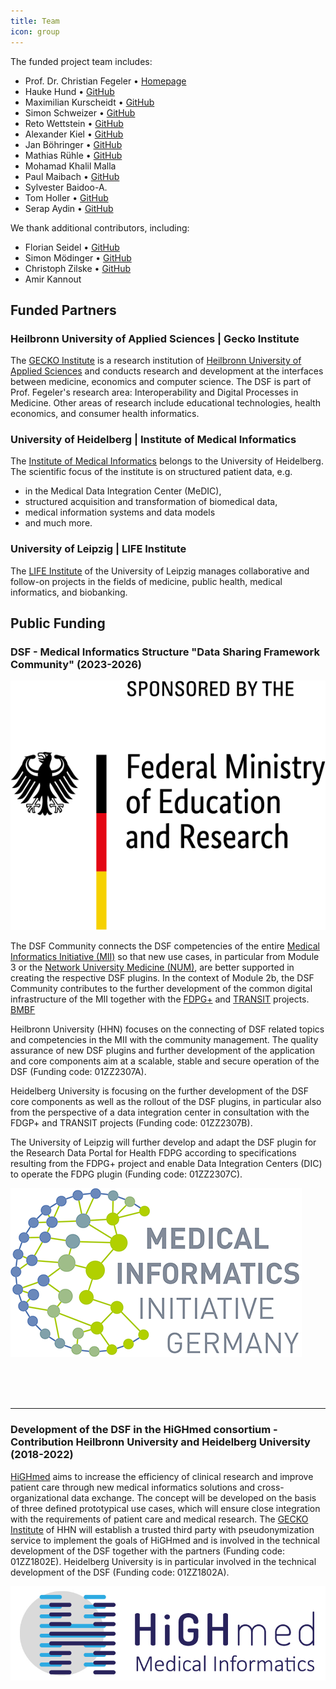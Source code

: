```yaml
---
title: Team
icon: group
---
```


The funded project team includes:

- Prof. Dr. Christian Fegeler • [Homepage](https://www.hs-heilbronn.de/de/christian.fegeler)
- Hauke Hund • [GitHub](https://github.com/hhund)
- Maximilian Kurscheidt • [GitHub](https://github.com/MadMax93)
- Simon Schweizer • [GitHub](https://github.com/schwzr)
- Reto Wettstein • [GitHub](https://github.com/wetret)
- Alexander Kiel • [GitHub](https://github.com/alexanderkiel)
- Jan Böhringer • [GitHub](https://github.com/jaboehri)
- Mathias Rühle • [GitHub](https://github.com/EmteZogaf)
- Mohamad Khalil Malla
- Paul Maibach • [GitHub](https://github.com/javarum)
- Sylvester Baidoo-A.
- Tom Holler • [GitHub](https://github.com/H99-code)
- Serap Aydin • [GitHub](https://github.com/seay28)

We thank additional contributors, including:
- Florian Seidel • [GitHub](https://github.com/FloSeidel)
- Simon Mödinger • [GitHub](https://github.com/simonmoedinger)
- Christoph Zilske • [GitHub](https://github.com/ZilskeC)
- Amir Kannout

## Funded Partners

### Heilbronn University of Applied Sciences | Gecko Institute
The [GECKO Institute](https://www.hs-heilbronn.de/de/gecko) is a research institution of [Heilbronn University of Applied Sciences](https://www.hs-heilbronn.de/de) and conducts research and development at the interfaces between medicine, economics and computer science. The DSF is part of Prof. Fegeler's research area: Interoperability and Digital Processes in Medicine. Other areas of research include educational technologies, health economics, and consumer health informatics.


### University of Heidelberg | Institute of Medical Informatics 
The [Institute of Medical Informatics](https://www.klinikum.uni-heidelberg.de/kliniken-institute/institute/institut-fuer-medizinische-informatik) belongs to the University of Heidelberg. The scientific focus of the institute is on structured patient data, e.g. 
- in the Medical Data Integration Center (MeDIC), 
- structured acquisition and transformation of biomedical data, 
- medical information systems and data models 
- and much more.


### University of Leipzig | LIFE Institute 
The [LIFE Institute](https://www.uniklinikum-leipzig.de/einrichtungen/life/) of the University of Leipzig manages collaborative and follow-on projects in the fields of medicine, public health, medical informatics, and biobanking.

## Public Funding
### DSF - Medical Informatics Structure "Data Sharing Framework Community" (2023-2026)


![BMBF Logo =228x158](/photos/learnmore/funding/bmbf.png) 

 The DSF Community connects the DSF competencies of the entire [Medical Informatics Initiative (MII)](https://www.medizininformatik-initiative.de/de/start) so that new use cases, in particular from Module 3 or the [Network University Medicine (NUM)](https://www.netzwerk-universitaetsmedizin.de/), are better supported in creating the respective DSF plugins. In the context of Module 2b, the DSF Community contributes to the further development of the common digital infrastructure of the MII together with the [FDPG+](https://forschen-fuer-gesundheit.de/) and [TRANSIT](https://www.gesundheitsforschung-bmbf.de/de/transit-medizininformatik-struktur-data-management-unit-16148.php) projects. [BMBF](https://www.gesundheitsforschung-bmbf.de/de/dsf-medizininformatik-struktur-data-sharing-framework-community-16133.php)

 Heilbronn University (HHN) focuses on the connecting of DSF related topics and competencies in the MII with the community management. The quality assurance of new DSF plugins and further development of the application and core components aim at a scalable, stable and secure operation of the DSF (Funding code: 01ZZ2307A).

 Heidelberg University is focusing on the further development of the DSF core components as well as the rollout of the DSF plugins, in particular also from the perspective of a data integration center in consultation with the FDGP+ and TRANSIT projects (Funding code: 01ZZ2307B).

 The University of Leipzig will further develop and adapt the DSF plugin for the Research Data Portal for Health FDPG according to specifications resulting from the FDPG+ project and enable Data Integration Centers (DIC) to operate the FDPG plugin (Funding code: 01ZZ2307C).

 ![MII Logo =320x190](/photos/learnmore/funding/mii.png )

<br>
<br>
<br>

---

### Development of the DSF in the HiGHmed consortium -Contribution Heilbronn University and Heidelberg University (2018-2022)

[HiGHmed](https://www.highmed.org/en/home) aims to increase the efficiency of clinical research and improve patient care through new medical informatics solutions and cross-organizational data exchange. The concept will be developed on the basis of three defined prototypical use cases, which will ensure close integration with the requirements of patient care and medical research. The [GECKO Institute](https://www.hs-heilbronn.de/de/gecko) of HHN will establish a trusted third party with pseudonymization service to implement the goals of HiGHmed and is involved in the technical development of the DSF together with the partners (Funding code: 01ZZ1802E). Heidelberg University is in particular involved in the technical development of the DSF (Funding code: 01ZZ1802A).

![HiGHmed Logo =450x150](/photos/learnmore/funding/highmed.jpg) 